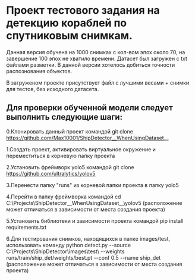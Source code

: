 # Проект тестового задания на детекцию кораблей по спутниковым снимкам. 
Данная версия обучена на 1000 снимках с кол-вом эпох около 70, на завершение 100 эпох не хватило времени. Датасет был загружен с txt файлами разметки. В данной версии хотелось добиться точности распознования объектов.

В загруженом проекте присутствует файл с лучшими весами + снимки для тестов, без исходного датасета.

## Для проверки обученной модели следует выполнить следующие шаги:
0.Клонировать данный проект командой git clone https://github.com/Max10001/ShipDetector__WhenUsingDataset__



1.Создать проект, активировать виртуальное окружение и переместиться в корневую папку проекта

2.Установить фреймворк yolo5 командой git clone https://github.com/ultralytics/yolov5


3.Перенести папку "runs" из корневой папки проекта в папку yolo5


4.Перейти в папку фреймворка командой cd C:\Projects\ShipDetector__WhenUsingDataset__\yolov5 (расположение может отличаться в зависимости от места создания проекта)

5.Установить библиотеки и зависимости проекта командой pip install requirements.txt

6.Для тестирования снимков, находящихся в папке images/test, использовать команду python detect.py --source C:\Projects\ShipDetector\images\test\ --weights runs/train/ship_det/weights/best.pt --conf 0.5 --name ship_det  (расположение может отличаться в зависимости от места создания проекта)